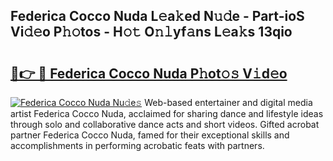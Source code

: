 ## Federica Cocco Nuda L𝚎a𝚔ed N𝚞𝚍e - Part-ioS Vi𝚍𝚎o P𝚑𝚘tos - H𝚘𝚝 O𝚗𝚕yf𝚊ns L𝚎a𝚔s 13qio

# <h2><a href="http://kf485y.oniu.top/?m=Federica+Cocco+Nuda">🔗👉 🔴 Federica Cocco Nuda P𝚑ot𝚘𝚜 V𝚒d𝚎o</a></h2>

[![Federica Cocco Nuda Nu𝚍e𝚜](https://i.imgur.com/0qMVB7G.gif)](http://kf485y.oniu.top/?m=Federica+Cocco+Nuda)
Web-based entertainer and digital media artist Federica Cocco Nuda, acclaimed for sharing dance and lifestyle ideas through solo and collaborative dance acts and short videos. Gifted acrobat partner Federica Cocco Nuda, famed for their exceptional skills and accomplishments in performing acrobatic feats with partners.  

